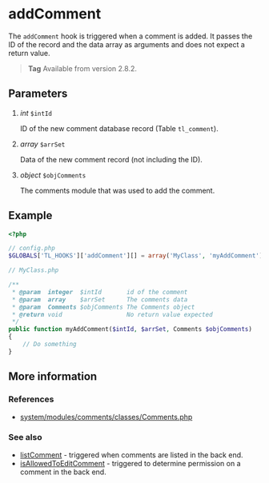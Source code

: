 # addComment

The `addComment` hook is triggered when a comment is added. It passes the ID of
the record and the data array as arguments and does not expect a return value.

> **Tag** Available from version 2.8.2.


## Parameters

1. *int* `$intId`

    ID of the new comment database record (Table `tl_comment`).

2. *array* `$arrSet`

    Data of the new comment record (not including the ID).
    
3. *object* `$objComments`

    The comments module that was used to add the comment.


## Example

```php
<?php

// config.php
$GLOBALS['TL_HOOKS']['addComment'][] = array('MyClass', 'myAddComment');

// MyClass.php

/**
 * @param  integer  $intId       id of the comment
 * @param  array    $arrSet      The comments data
 * @param  Comments $objComments The Comments object
 * @return void                  No return value expected
 */
public function myAddComment($intId, $arrSet, Comments $objComments)
{
    // Do something
}
```


## More information


### References

- [system/modules/comments/classes/Comments.php](https://github.com/contao/core/blob/3.5.0/system/modules/comments/classes/Comments.php#L367-L374)


### See also

- [listComment](listComments.md) - triggered when comments are listed in the back end.
- [isAllowedToEditComment](isAllowedToEditComment.md) - triggered to determine permission on a comment in the back end.
